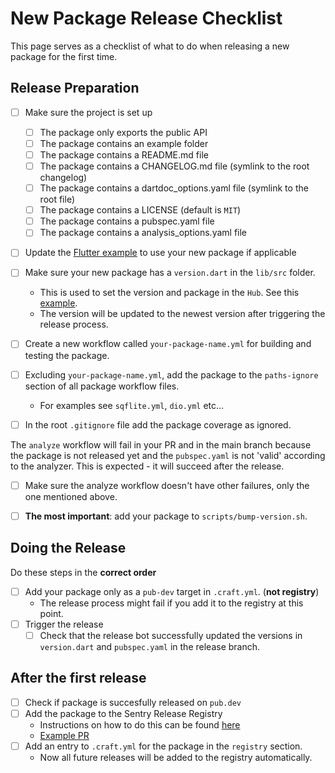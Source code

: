 # New Package Release Checklist

This page serves as a checklist of what to do when releasing a new package for the first time.

## Release Preparation

- [ ] Make sure the project is set up
    - [ ] The package only exports the public API
    - [ ] The package contains an example folder
    - [ ] The package contains a README.md file
    - [ ] The package contains a CHANGELOG.md file (symlink to the root changelog)
    - [ ] The package contains a dartdoc_options.yaml file (symlink to the root file)
    - [ ] The package contains a LICENSE (default is `MIT`)
    - [ ] The package contains a pubspec.yaml file
    - [ ] The package contains a analysis_options.yaml file

- [ ] Update the [Flutter example](https://github.com/getsentry/sentry-dart/tree/main/flutter/example) to use your new package if applicable

- [ ] Make sure your new package has a `version.dart` in the `lib/src` folder.
    - This is used to set the version and package in the `Hub`. See this [example](https://github.com/getsentry/sentry-dart/blob/8609bd8dd7ea572e5d241a59643c7570e5621bda/sqflite/lib/src/sentry_database.dart#L69).
    - The version will be updated to the newest version after triggering the release process.

- [ ] Create a new workflow called `your-package-name.yml` for building and testing the package.

- [ ] Excluding `your-package-name.yml`, add the package to the `paths-ignore` section of all package workflow files.
  - For examples see `sqflite.yml`, `dio.yml` etc...

- [ ] In the root `.gitignore` file add the package coverage as ignored.

The `analyze` workflow will fail in your PR and in the main branch because the package is not released yet and the `pubspec.yaml` is not 'valid' according to the analyzer.
This is expected - it will succeed after the release.
- [ ] Make sure the analyze workflow doesn't have other failures, only the one mentioned above.

- [ ] **The most important**: add your package to `scripts/bump-version.sh`.

## Doing the Release

Do these steps in the **correct order**

- [ ] Add your package only as a `pub-dev` target in `.craft.yml`. (**not registry**)
  - The release process might fail if you add it to the registry at this point.
- [ ] Trigger the release
  - [ ] Check that the release bot successfully updated the versions in `version.dart` and `pubspec.yaml` in the release branch.

## After the first release

- [ ] Check if package is succesfully released on `pub.dev`
- [ ] Add the package to the Sentry Release Registry 
  - Instructions on how to do this can be found [here](https://github.com/getsentry/sentry-release-registry#adding-new-sdks)
  - [Example PR](https://github.com/getsentry/sentry-release-registry/pull/136)
- [ ] Add an entry to `.craft.yml` for the package in the `registry` section.
  - Now all future releases will be added to the registry automatically.